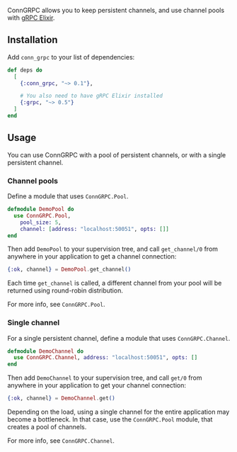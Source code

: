 ConnGRPC allows you to keep persistent channels, and use channel pools with [gRPC Elixir](https://hexdocs.pm/grpc/).

## Installation

Add `conn_grpc` to your list of dependencies:

```elixir
def deps do
  [
    {:conn_grpc, "~> 0.1"},

    # You also need to have gRPC Elixir installed
    {:grpc, "~> 0.5"}
  ]
end
```

## Usage

You can use ConnGRPC with a pool of persistent channels, or with a single persistent channel.

### Channel pools

Define a module that uses `ConnGRPC.Pool`.

```elixir
defmodule DemoPool do
  use ConnGRPC.Pool,
    pool_size: 5,
    channel: [address: "localhost:50051", opts: []]
end
```

Then add `DemoPool` to your supervision tree, and call `get_channel/0` from anywhere in your application to get a channel connection:

```elixir
{:ok, channel} = DemoPool.get_channel()
```

Each time `get_channel` is called, a different channel from your pool will be returned using round-robin distribution.

For more info, see `ConnGRPC.Pool`.

### Single channel

For a single persistent channel, define a module that uses `ConnGRPC.Channel`.

```elixir
defmodule DemoChannel do
  use ConnGRPC.Channel, address: "localhost:50051", opts: []
end
```

Then add `DemoChannel` to your supervision tree, and call `get/0` from anywhere in your application to get your channel connection:

```elixir
{:ok, channel} = DemoChannel.get()
```

Depending on the load, using a single channel for the entire application may become a bottleneck. In that case, use the `ConnGRPC.Pool` module, that creates a pool of channels.

For more info, see `ConnGRPC.Channel`.

